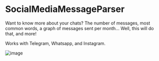 # SocialMediaMessageParser
Want to know more about your chats? The number of messages, most common words, a graph of messages sent per month... Well, this will do that, and more!

Works with Telegram, Whatsapp, and Instagram.

![image](https://user-images.githubusercontent.com/39741041/193102108-0035c68a-6c63-46e1-9c0c-d76241b843ed.png)

